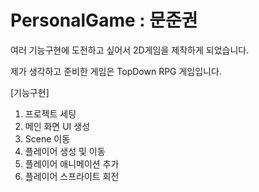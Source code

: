 # PersonalGame : 문준권

여러 기능구현에 도전하고 싶어서 2D게임을 제작하게 되었습니다.

제가 생각하고 준비한 게임은
TopDown RPG 게임입니다.

[기능구현]
1. 프로젝트 세팅
2. 메인 화면 UI 생성
3. Scene 이동
5. 플레이어 생성 및 이동
6. 플레이어 애니메이션 추가
7. 플레이어 스프라이트 회전
